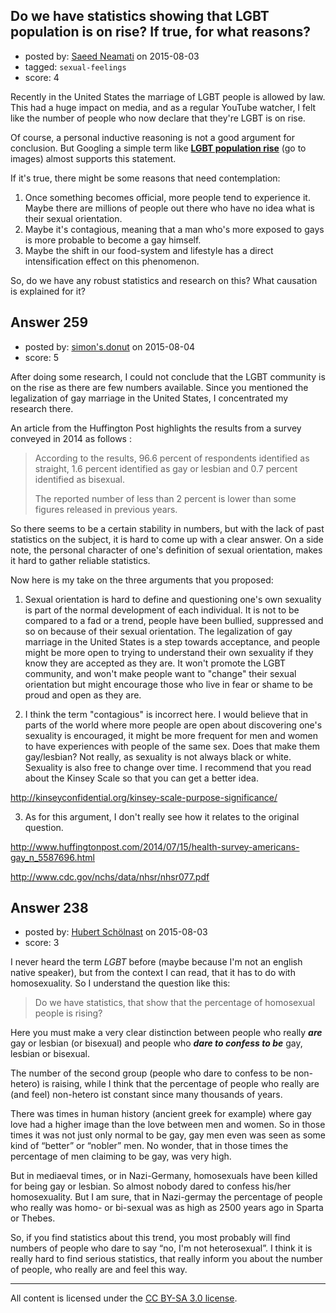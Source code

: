 ## Do we have statistics showing that LGBT population is on rise? If true, for what reasons?

- posted by: [Saeed Neamati](https://stackexchange.com/users/429080/saeed-neamati) on 2015-08-03
- tagged: `sexual-feelings`
- score: 4

Recently in the United States the marriage of LGBT people is allowed by law. This had a huge impact on media, and as a regular YouTube watcher, I felt like the number of people who now declare that they're LGBT is on rise.

Of course, a personal inductive reasoning is not a good argument for conclusion. But Googling a simple term like [**LGBT population rise**][1] (go to images) almost supports this statement.

If it's true, there might be some reasons that need contemplation:

 1. Once something becomes official, more people tend to experience it. Maybe there are millions of people out there who have no idea what is their sexual orientation.
 2. Maybe it's contagious, meaning that a man who's more exposed to gays is more probable to become a gay himself.
 3. Maybe the shift in our food-system and lifestyle has a direct intensification effect on this phenomenon.

So, do we have any robust statistics and research on this? What causation is explained for it?


  [1]: https://www.google.com/search?q=lgbt%20population%20rise


## Answer 259

- posted by: [simon's.donut](https://stackexchange.com/users/6730974/simon-s-donut) on 2015-08-04
- score: 5

After doing some research, I could not conclude that the LGBT community is on the rise as there are few numbers available. Since you mentioned the legalization of gay marriage in the United States, I concentrated my research there.  

An article from the Huffington Post highlights the results from a survey conveyed in 2014 as follows :

> According to the results, 96.6 percent of respondents identified as
> straight, 1.6 percent identified as gay or lesbian and 0.7 percent
> identified as bisexual.
> 
> The reported number of less than 2 percent is lower than some figures
> released in previous years.

So there seems to be a certain stability in numbers, but with the lack of past statistics on the subject, it is hard to come up with a clear answer. On a side note, the personal character of one's definition  of sexual orientation, makes it hard to gather reliable statistics. 

Now here is my take on the three arguments that you proposed:

1. Sexual orientation is hard to define and questioning one's own sexuality  is part of the normal development of each individual. It is not to be compared to a fad or a trend, people have been bullied, suppressed and so on because of their sexual orientation. The legalization of gay marriage in the United States is a step towards acceptance, and people might be more open to trying to understand their own sexuality if they know they are accepted as they are. It won't promote the LGBT community, and won't make people want to "change" their sexual orientation but might encourage those who live in fear or shame to be proud and open as they are.

2. I think the term "contagious" is incorrect here. I would believe that in parts of the world where more people are open about discovering one's sexuality is encouraged, it might be more frequent for men and women to have experiences with people of the same sex. Does that make them gay/lesbian? Not really, as sexuality is not always black or white. Sexuality is also free to change over time. I recommend that you read about the Kinsey Scale so that you can get a better idea.

http://kinseyconfidential.org/kinsey-scale-purpose-significance/

3. As for this argument, I don't really see how it relates to the original question.

http://www.huffingtonpost.com/2014/07/15/health-survey-americans-gay_n_5587696.html

http://www.cdc.gov/nchs/data/nhsr/nhsr077.pdf


## Answer 238

- posted by: [Hubert Schölnast](https://stackexchange.com/users/1366381/hubert-sch-lnast) on 2015-08-03
- score: 3

I never heard the term *LGBT* before (maybe because I'm not an english native speaker), but from the context I can read, that it has to do with homosexuality. So I understand the question like this:

> Do we have statistics, that show that the percentage of homosexual people is rising?  

Here you must make a very clear distinction between people who really ***are*** gay or lesbian (or bisexual) and people who ***dare to confess to be*** gay, lesbian or bisexual.

The number of the second group (people who dare to confess to be non-hetero) is raising, while I think that the percentage of people who really are (and feel) non-hetero ist constant since many thousands of years.

There was times in human history (ancient greek for example) where gay love had a higher image than the love between men and women. So in those times it was not just only normal to be gay, gay men even was seen as some kind of “better” or “nobler” men. No wonder, that in those times the percentage of men claiming to be gay, was very high.

But in mediaeval times, or in Nazi-Germany, homosexuals have been killed for being gay or lesbian. So almost nobody dared to confess his/her homosexuality. But I am sure, that in Nazi-germay the percentage of people who really was homo- or bi-sexual was as high as 2500 years ago in Sparta or Thebes.

So, if you find statistics about this trend, you most probably will find numbers of people who dare to say “no, I'm not heterosexual”. I think it is really hard to find serious statistics, that really inform you about the number of people, who really are and feel this way.



---

All content is licensed under the [CC BY-SA 3.0 license](https://creativecommons.org/licenses/by-sa/3.0/).
